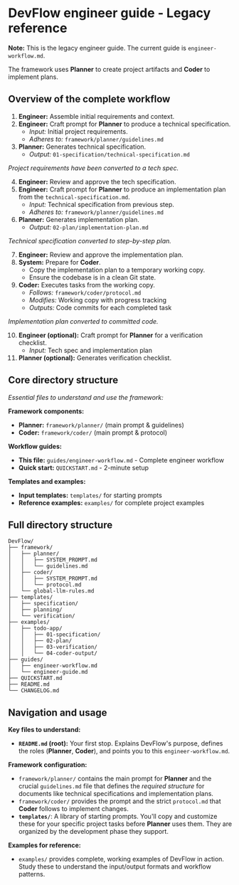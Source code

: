 # DevFlow engineer guide - Legacy reference

**Note:** This is the legacy engineer guide. The current guide is `engineer-workflow.md`.

The framework uses **Planner** to create project artifacts and **Coder** to implement plans.

## Overview of the complete workflow

1.  **Engineer:** Assemble initial requirements and context.
2.  **Engineer:** Craft prompt for **Planner** to produce a technical specification.
    *   *Input:* Initial project requirements.
    *   *Adheres to:* `framework/planner/guidelines.md`
3.  **Planner:** Generates technical specification.
    *   *Output:* `01-specification/technical-specification.md`

*Project requirements have been converted to a tech spec.*

4.  **Engineer:** Review and approve the tech specification.
5.  **Engineer:** Craft prompt for **Planner** to produce an implementation plan from the `technical-specification.md`.
    *   *Input:* Technical specification from previous step.
    *   *Adheres to:* `framework/planner/guidelines.md`
6.  **Planner:** Generates implementation plan.
    *   *Output:* `02-plan/implementation-plan.md`

*Technical specification converted to step-by-step plan.*

7.  **Engineer:** Review and approve the implementation plan.
8.  **System:** Prepare for **Coder**.
    *   Copy the implementation plan to a temporary working copy.
    *   Ensure the codebase is in a clean Git state.
9.  **Coder:** Executes tasks from the working copy.
    *   *Follows:* `framework/coder/protocol.md`
    *   *Modifies:* Working copy with progress tracking
    *   *Outputs:* Code commits for each completed task

*Implementation plan converted to committed code.*

10. **Engineer (optional):** Craft prompt for **Planner** for a verification checklist.
    *   *Input:* Tech spec and implementation plan
11. **Planner (optional):** Generates verification checklist.

## Core directory structure

*Essential files to understand and use the framework:*

**Framework components:**
*   **Planner:** `framework/planner/` (main prompt & guidelines)
*   **Coder:** `framework/coder/` (main prompt & protocol)

**Workflow guides:**
*   **This file:** `guides/engineer-workflow.md` - Complete engineer workflow
*   **Quick start:** `QUICKSTART.md` - 2-minute setup

**Templates and examples:**
*   **Input templates:** `templates/` for starting prompts
*   **Reference examples:** `examples/` for complete project examples

## Full directory structure

```
DevFlow/
├── framework/
│   ├── planner/
│   │   ├── SYSTEM_PROMPT.md
│   │   └── guidelines.md
│   ├── coder/
│   │   ├── SYSTEM_PROMPT.md
│   │   └── protocol.md
│   └── global-llm-rules.md
├── templates/
│   ├── specification/
│   ├── planning/
│   └── verification/
├── examples/
│   ├── todo-app/
│   │   ├── 01-specification/
│   │   ├── 02-plan/
│   │   ├── 03-verification/
│   │   └── 04-coder-output/
├── guides/
│   ├── engineer-workflow.md
│   └── engineer-guide.md
├── QUICKSTART.md
├── README.md
└── CHANGELOG.md
```

## Navigation and usage

**Key files to understand:**

*   **`README.md` (root):** Your first stop. Explains DevFlow's purpose, defines the roles (**Planner**, **Coder**), and points you to this `engineer-workflow.md`.

**Framework configuration:**

*   `framework/planner/` contains the main prompt for **Planner** and the crucial `guidelines.md` file that defines the *required structure* for documents like technical specifications and implementation plans.
*   `framework/coder/` provides the prompt and the strict `protocol.md` that **Coder** follows to implement changes.
*   **`templates/`**: A library of starting prompts. You'll copy and customize these for your specific project tasks before **Planner** uses them. They are organized by the development phase they support.

**Examples for reference:**

*   `examples/` provides complete, working examples of DevFlow in action. Study these to understand the input/output formats and workflow patterns. 
